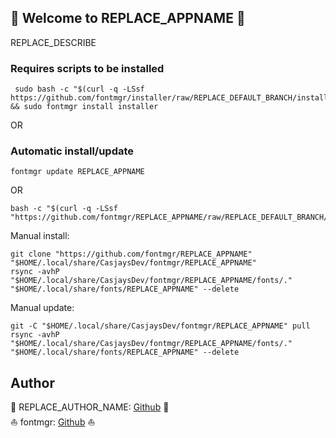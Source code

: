 ## 👋 Welcome to REPLACE_APPNAME 🚀  

REPLACE_DESCRIBE  
  
  
### Requires scripts to be installed

```shell
 sudo bash -c "$(curl -q -LSsf https://github.com/fontmgr/installer/raw/REPLACE_DEFAULT_BRANCH/install.sh)" && sudo fontmgr install installer  
```

OR

### Automatic install/update  

```shell
fontmgr update REPLACE_APPNAME
```

OR  

```shell
bash -c "$(curl -q -LSsf "https://github.com/fontmgr/REPLACE_APPNAME/raw/REPLACE_DEFAULT_BRANCH/install.sh")"
```
  
Manual install:  

```shell
git clone "https://github.com/fontmgr/REPLACE_APPNAME" "$HOME/.local/share/CasjaysDev/fontmgr/REPLACE_APPNAME"
rsync -avhP "$HOME/.local/share/CasjaysDev/fontmgr/REPLACE_APPNAME/fonts/." "$HOME/.local/share/fonts/REPLACE_APPNAME" --delete
```
  
Manual update:

```shell
git -C "$HOME/.local/share/CasjaysDev/fontmgr/REPLACE_APPNAME" pull
rsync -avhP "$HOME/.local/share/CasjaysDev/fontmgr/REPLACE_APPNAME/fonts/." "$HOME/.local/share/fonts/REPLACE_APPNAME" --delete
```

## Author  

🤖 REPLACE_AUTHOR_NAME: [Github](https://github.com/REPLACE_AUTHOR_NAME) 🤖  
⛵ fontmgr: [Github](https://github.com/fontmgr) ⛵  
